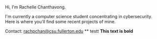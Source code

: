 Hi, I'm Rachelle Chanthavong.

I'm currently a computer science student concentrating in cybersecurity. Here is where you'll find some recent projects of mine. 

Contact: rachpchan@csu.fullerton.edu
** testt
 <b>This text is bold</b> 
